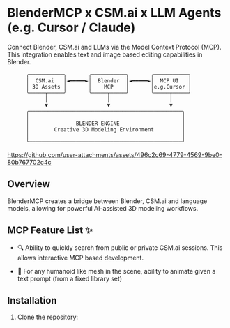 # BlenderMCP x CSM.ai x LLM Agents (e.g. Cursor / Claude)

Connect Blender, CSM.ai and LLMs via the Model Context Protocol (MCP). This integration enables text and image based editing capabilities in Blender.

```
      ╭───────────╮       ╭───────────╮       ╭───────────╮
      │  CSM.ai   │◄━━━━━►│  Blender  │◄━━━━━►│  MCP UI   │
      │ 3D Assets │       │    MCP    │       │e.g.Cursor │
      ╰─────┬─────╯       ╰─────┬─────╯       ╰─────┬─────╯
            │                   │                   │
            ▼                   ▼                   ▼
      ╭─────────────────────────────────────────────────╮
      │                                                 │
      │               BLENDER ENGINE                    │
      │        Creative 3D Modeling Environment         │
      │                                                 │
      ╰─────────────────────────────────────────────────╯
```

https://github.com/user-attachments/assets/496c2c69-4779-4569-9be0-80b767702c4c

## Overview

BlenderMCP creates a bridge between Blender, CSM.ai and language models, allowing for powerful AI-assisted 3D modeling workflows.

## MCP Feature List ✨

- 🔍 Ability to quickly search from public or private CSM.ai sessions. This allows interactive MCP based development.

- 🏃 For any humanoid like mesh in the scene, ability to animate given a text prompt (from a fixed library set)

## Installation

1. Clone the repository:
   ```